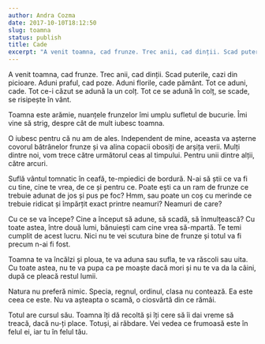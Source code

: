 ```yaml
---
author: Andra Cozma
date: 2017-10-10T18:12:50
slug: toamna
status: publish
title: Cade
excerpt: "A venit toamna, cad frunze. Trec anii, cad dinții. Scad puterile, cazi din picioare. Aduni praful, cad poze. Aduni florile,  "
---
```

A venit toamna, cad frunze. Trec anii, cad dinții. Scad puterile, cazi din picioare. Aduni praful, cad poze. Aduni florile, cade pământ. Tot ce aduni, cade. Tot ce-i căzut se adună la un colț. Tot ce se adună în colț, se scade, se risipește în vânt.

Toamna este arămie, nuanțele frunzelor îmi umplu sufletul de bucurie. Îmi vine să strig, despre cât de mult iubesc toamna.

O iubesc pentru că nu am de ales. Independent de mine, aceasta va așterne covorul bătrânelor frunze și va alina copacii obosiți de arșița verii. Mulți dintre noi, vom trece către următorul ceas al timpului. Pentru unii dintre alții, către arcuri.

Suflă vântul tomnatic în ceafă, te-mpiedici de bordură. N-ai să știi ce va fi cu tine, cine te vrea, de ce și pentru ce. Poate ești ca un ram de frunze ce trebuie adunat de jos și pus pe foc? Hmm, sau poate un coș cu merinde ce trebuie ridicat și împărțit exact printre neamuri? Neamuri de care?

Cu ce se va începe? Cine a început să adune, să scadă, să înmulțească? Cu toate astea, între două lumi, bănuiești cam cine vrea să-mpartă. Te temi cumplit de acest lucru. Nici nu te vei scutura bine de frunze și totul va fi precum n-ai fi fost.

Toamna te va încălzi și ploua, te va aduna sau sufla, te va răscoli sau uita. Cu toate astea, nu te va pupa ca pe moaște dacă mori și nu te va da la câini, după ce pleacă restul lumii.

Natura nu preferă nimic. Specia, regnul, ordinul, clasa nu contează. Ea este ceea ce este. Nu va așteapta o scamă, o ciosvârtă din ce rămâi.

Totul are cursul său. Toamna îți dă recoltă și îți cere să îi dai vreme să treacă, dacă nu-ți place. Totuși, ai răbdare. Vei vedea ce frumoasă este în felul ei, iar tu în felul tău.
    